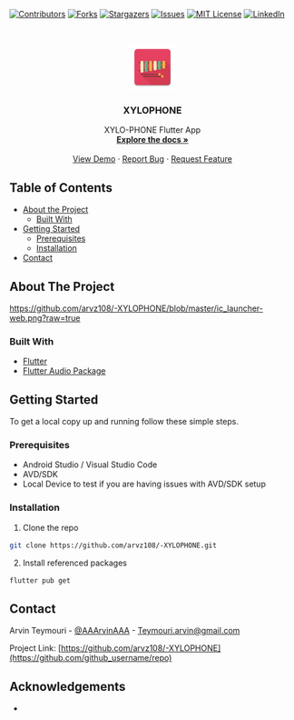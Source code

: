<!--
*** Thanks for checking out this README Template. If you have a suggestion that would
*** make this better, please fork the repo and create a pull request or simply open
*** an issue with the tag "enhancement".
*** Thanks again! Now go create something AMAZING! :D
***
***
***
*** To avoid retyping too much info. Do a search and replace for the following:
*** github_username, repo, twitter_handle, email
-->





<!-- PROJECT SHIELDS -->
<!--
*** I'm using markdown "reference style" links for readability.
*** Reference links are enclosed in brackets [ ] instead of parentheses ( ).
*** See the bottom of this document for the declaration of the reference variables
*** for contributors-url, forks-url, etc. This is an optional, concise syntax you may use.
*** https://www.markdownguide.org/basic-syntax/#reference-style-links
-->
[![Contributors][contributors-shield]][contributors-url]
[![Forks][forks-shield]][forks-url]
[![Stargazers][stars-shield]][stars-url]
[![Issues][issues-shield]][issues-url]
[![MIT License][license-shield]][license-url]
[![LinkedIn][linkedin-shield]][linkedin-url]



<!-- PROJECT LOGO -->
<br />
<p align="center">
  <a href="https://github.com/github_username/repo">
    <img src="images/ic_launcher-web.png" alt="" width="80" height="80">
  </a>

  <h3 align="center">XYLOPHONE</h3>

  <p align="center">
    XYLO-PHONE Flutter App
    <br />
    <a href="https://github.com/github/arvz108/-XYLOPHONE/"><strong>Explore the docs »</strong></a>
    <br />
    <br />
    <a href="https://github.com/github/arvz108/-XYLOPHONE/">View Demo</a>
    ·
    <a href="https://github.com/github/arvz108/-XYLOPHONE/issues">Report Bug</a>
    ·
    <a href="https://github.com/github/arvz108/-XYLOPHONE/issues">Request Feature</a>
  </p>
</p>



<!-- TABLE OF CONTENTS -->
## Table of Contents

* [About the Project](#about-the-project)
  * [Built With](#built-with)
* [Getting Started](#getting-started)
  * [Prerequisites](#prerequisites)
  * [Installation](#installation)
* [Contact](#contact)




<!-- ABOUT THE PROJECT -->
## About The Project

https://github.com/arvz108/-XYLOPHONE/blob/master/ic_launcher-web.png?raw=true

### Built With

* [Flutter](https://github.com/flutter/flutter)
* [Flutter Audio Package](https://pub.dev/packages/audioplayers)


<!-- GETTING STARTED -->
## Getting Started

To get a local copy up and running follow these simple steps.

### Prerequisites


* Android Studio / Visual Studio Code 
* AVD/SDK
* Local Device to test if you are having issues with AVD/SDK setup


### Installation
 
1. Clone the repo
```sh
git clone https://github.com/arvz108/-XYLOPHONE.git
```
2. Install referenced packages
```sh
flutter pub get
```




<!-- CONTACT -->
## Contact

Arvin Teymouri - [@AAArvinAAA](https://twitter.com/@AAArvinAAA) - Teymouri.arvin@gmail.com

Project Link: [https://github.com/arvz108/-XYLOPHONE](https://github.com/github_username/repo)



<!-- ACKNOWLEDGEMENTS -->
## Acknowledgements

* []()


<!-- MARKDOWN LINKS & IMAGES -->
<!-- https://www.markdownguide.org/basic-syntax/#reference-style-links -->
[contributors-shield]: https://img.shields.io/github/contributors/othneildrew/Best-README-Template.svg?style=flat-square
[contributors-url]: https://github.com/othneildrew/Best-README-Template/graphs/contributors
[forks-shield]: https://img.shields.io/github/forks/othneildrew/Best-README-Template.svg?style=flat-square
[forks-url]: https://github.com/othneildrew/Best-README-Template/network/members
[stars-shield]: https://img.shields.io/github/stars/othneildrew/Best-README-Template.svg?style=flat-square
[stars-url]: https://github.com/othneildrew/Best-README-Template/stargazers
[issues-shield]: https://img.shields.io/github/issues/othneildrew/Best-README-Template.svg?style=flat-square
[issues-url]: https://github.com/othneildrew/Best-README-Template/issues
[license-shield]: https://img.shields.io/github/license/othneildrew/Best-README-Template.svg?style=flat-square
[license-url]: https://github.com/othneildrew/Best-README-Template/blob/master/LICENSE.txt
[linkedin-shield]: https://img.shields.io/badge/-LinkedIn-black.svg?style=flat-square&logo=linkedin&colorB=555
[linkedin-url]: https://linkedin.com/in/othneildrew
[product-screenshot]: images/screenshot.png
